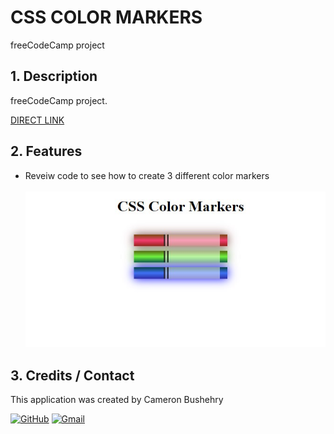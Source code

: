 # CSS COLOR MARKERS
freeCodeCamp project

## 1. Description
freeCodeCamp project. 

[DIRECT LINK](https://cbushehry.github.io/css-color-markers/)

## 2. Features
 * Reveiw code to see how to create 3 different color markers
<br></br>
 ![](assets/images/css-color-markers.jpg)

## 3. Credits / Contact
This application was created by Cameron Bushehry

  [![GitHub](https://img.shields.io/badge/github-%23121011.svg?style=for-the-badge&logo=github&logoColor=white)](https://github.com/cbushehry)
  [![Gmail](https://img.shields.io/badge/Gmail-D14836?style=for-the-badge&logo=gmail&logoColor=white)](mailto:c.bushehry@gmail.com)